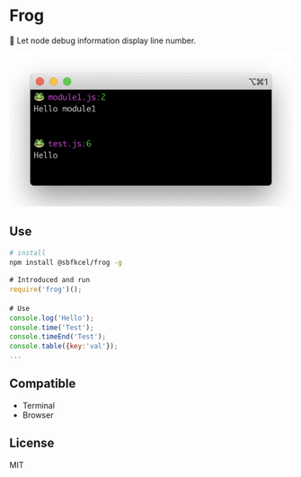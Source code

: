 # Frog

🐸 Let node debug information display line number.

![demo](https://raw.githubusercontent.com/sbfkcel/frog/master/demo.png)

## Use

```bash
# install
npm install @sbfkcel/frog -g
```

```javascript
# Introduced and run
require('frog')();

# Use
console.log('Hello');
console.time('Test');
console.timeEnd('Test');
console.table({key:'val'});
...
```

## Compatible

- Terminal
- Browser

## License

MIT